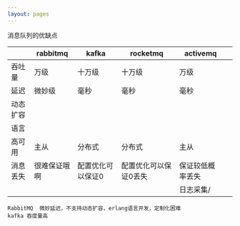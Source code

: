 ```yaml
---
layout: pages
---
```


消息队列的优缺点

|          | rabbitmq     | kafka             | rocketmq              | activemq         |      |
| -------- | ------------ | ----------------- | --------------------- | ---------------- | ---- |
| 吞吐量   | 万级         | 十万级            | 十万级                | 万级             |      |
| 延迟     | 微妙级       | 毫秒              | 毫秒                  | 毫秒             |      |
| 动态扩容 |              |                   |                       |                  |      |
| 语言     |              |                   |                       |                  |      |
| 高可用   | 主从         | 分布式            | 分布式                | 主从             |      |
| 消息丢失 | 很难保证哦啊 | 配置优化可以保证0 | 配置优化可以保证0丢失 | 保证较低概率丢失 |      |
|          |              |                   |                       | 日志采集/        |      |



```
RabbitMQ  微妙延迟，不支持动态扩容，erlang语言开发，定制化困难
kafka 吞度量高 
```





